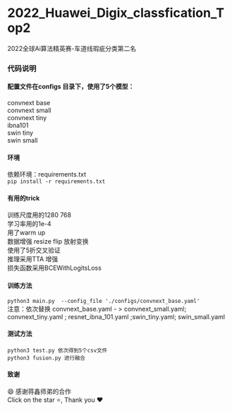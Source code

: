 # 2022_Huawei_Digix_classfication_Top2
 2022全球Ai算法精英赛-车道线瑕疵分类第二名 

### 代码说明
#### 配置文件在configs 目录下，使用了5个模型：
convnext base  
convnext small  
convnext tiny  
ibna101  
swin tiny  
swin small  


#### 环境
 依赖环境：requirements.txt  
`
pip install -r requirements.txt
`


#### 有用的trick
训练尺度用的1280 768  
学习率用的1e-4  
用了warm up  
数据增强 resize flip 放射变换  
使用了5折交叉验证  
推理采用TTA 增强  
损失函数采用BCEWithLogitsLoss  

#### 训练方法
`
python3 main.py  --config_file './configs/convnext_base.yaml'      
`  
注意：依次替换  convnext_base.yaml - >  convnext_small.yaml;   convnext_tiny.yaml ; resnet_ibna_101.yaml ;swin_tiny.yaml; swin_small.yaml  

#### 测试方法
`
python3 test.py 依次得到5个csv文件  
`  
`
python3 fusion.py 进行融合
`  

#### 致谢
:smile: 感谢蒋鑫师弟的合作  
Click on the star  :star:, Thank you :heart:



